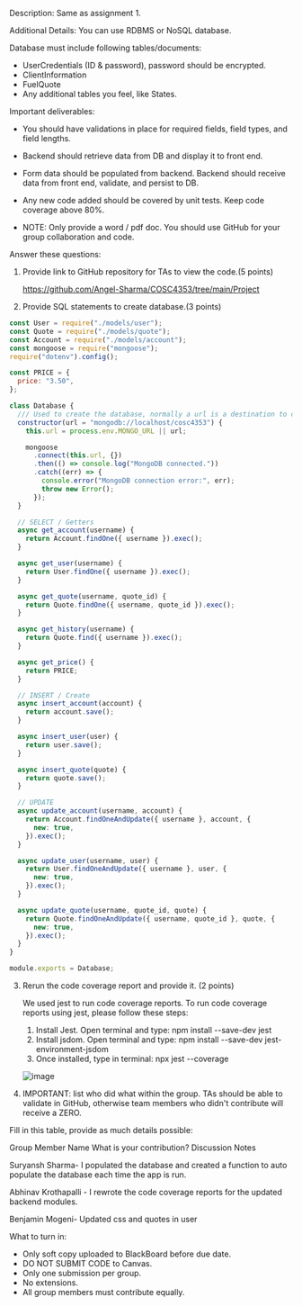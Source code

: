 Description: 
Same as assignment 1.

Additional Details:
You can use RDBMS or NoSQL database.

Database must include following tables/documents:
- UserCredentials (ID & password), password should be encrypted.
- ClientInformation
- FuelQuote
- Any additional tables you feel, like States.

Important deliverables:
- You should have validations in place for required fields, field types, and field lengths. 
- Backend should retrieve data from DB and display it to front end.
- Form data should be populated from backend. Backend should receive data from front end, validate, and persist to DB.
- Any new code added should be covered by unit tests. Keep code coverage above 80%.

- NOTE: Only provide a word / pdf doc. You should use GitHub for your group collaboration and code.

Answer these questions:
1. Provide link to GitHub repository for TAs to view the code.(5 points)

    https://github.com/Angel-Sharma/COSC4353/tree/main/Project

2. Provide SQL statements to create database.(3 points)
```javascript 
const User = require("./models/user");
const Quote = require("./models/quote");
const Account = require("./models/account");
const mongoose = require("mongoose");
require("dotenv").config();

const PRICE = {
  price: "3.50",
};

class Database {
  /// Used to create the database, normally a url is a destination to connect to.
  constructor(url = "mongodb://localhost/cosc4353") {
    this.url = process.env.MONGO_URL || url;

    mongoose
      .connect(this.url, {})
      .then(() => console.log("MongoDB connected."))
      .catch((err) => {
        console.error("MongoDB connection error:", err);
        throw new Error();
      });
  }

  // SELECT / Getters
  async get_account(username) {
    return Account.findOne({ username }).exec();
  }

  async get_user(username) {
    return User.findOne({ username }).exec();
  }

  async get_quote(username, quote_id) {
    return Quote.findOne({ username, quote_id }).exec();
  }

  async get_history(username) {
    return Quote.find({ username }).exec();
  }

  async get_price() {
    return PRICE;
  }

  // INSERT / Create
  async insert_account(account) {
    return account.save();
  }

  async insert_user(user) {
    return user.save();
  }

  async insert_quote(quote) {
    return quote.save();
  }

  // UPDATE
  async update_account(username, account) {
    return Account.findOneAndUpdate({ username }, account, {
      new: true,
    }).exec();
  }

  async update_user(username, user) {
    return User.findOneAndUpdate({ username }, user, {
      new: true,
    }).exec();
  }

  async update_quote(username, quote_id, quote) {
    return Quote.findOneAndUpdate({ username, quote_id }, quote, {
      new: true,
    }).exec();
  }
}

module.exports = Database;
```

3. Rerun the code coverage report and provide it. (2 points)
   
   We used jest to run code coverage reports. To run code coverage reports using jest, please follow these steps:
    1. Install Jest. Open terminal and type: npm install --save-dev jest
    2. Install jsdom. Open terminal and type: npm install --save-dev jest-environment-jsdom
    3. Once installed, type in terminal: npx jest --coverage

   ![image](https://github.com/Angel-Sharma/COSC4353/assets/159072900/d0592ac4-b0e6-4535-9a98-8c013ff20a22)

4. IMPORTANT: list who did what within the group. TAs should be able to validate in GitHub, otherwise team members who didn't contribute will receive a ZERO.



Fill in this table, provide as much details possible:
 
Group Member Name
What is your contribution?
Discussion Notes

Suryansh Sharma- I populated the database and created a function to auto populate the database each time the 
app is run.

Abhinav Krothapalli - I rewrote the code coverage reports for the updated backend modules.
 
Benjamin Mogeni- Updated css and quotes in user
 
 
 
 
 
 
 
 

What to turn in: 
- Only soft copy uploaded to BlackBoard before due date. 
- DO NOT SUBMIT CODE to Canvas. 
- Only one submission per group.
- No extensions.
- All group members must contribute equally.
